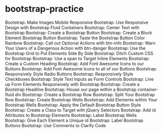 # bootstrap-practice
Bootstrap: Make Images Mobile Responsive
Bootstrap: Use Responsive Design with Bootstrap Fluid Containers
Bootstrap: Center Text with Bootstrap
Bootstrap: Create a Bootstrap Button
Bootstrap: Create a Block Element Bootstrap Button
Bootstrap: Taste the Bootstrap Button Color Rainbow
Bootstrap: Call out Optional Actions with btn-info
Bootstrap: Warn Your Users of a Dangerous Action with btn-danger
Bootstrap: Use the Bootstrap Grid to Put Elements Side By Side
Bootstrap: Ditch Custom CSS for Bootstrap
Bootstrap: Use a span to Target Inline Elements
Bootstrap: Create a Custom Heading
Bootstrap: Add Font Awesome Icons to our Buttons
Bootstrap: Add Font Awesome Icons to all of our Buttons
Bootstrap: Responsively Style Radio Buttons
Bootstrap: Responsively Style Checkboxes
Bootstrap: Style Text Inputs as Form Controls
Bootstrap: Line up Form Elements Responsively with Bootstrap
Bootstrap: Create a Bootstrap Headline
Bootstrap: House our page within a Bootstrap container-fluid div
Bootstrap: Create a Bootstrap Row
Bootstrap: Split Your Bootstrap Row
Bootstrap: Create Bootstrap Wells
Bootstrap: Add Elements within Your Bootstrap Wells
Bootstrap: Apply the Default Bootstrap Button Style
Bootstrap: Create a Class to Target with jQuery Selectors
Bootstrap: Add id Attributes to Bootstrap Elements
Bootstrap: Label Bootstrap Wells
Bootstrap: Give Each Element a Unique id
Bootstrap: Label Bootstrap Buttons
Bootstrap: Use Comments to Clarify Code

